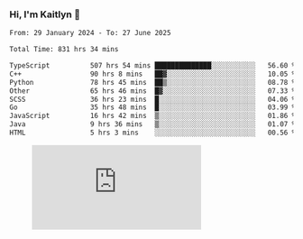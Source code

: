 ### Hi, I'm Kaitlyn 👋
<!--START_SECTION:waka-->

```txt
From: 29 January 2024 - To: 27 June 2025

Total Time: 831 hrs 34 mins

TypeScript          507 hrs 54 mins ██████████████░░░░░░░░░░░   56.60 %
C++                 90 hrs 8 mins   ██▓░░░░░░░░░░░░░░░░░░░░░░   10.05 %
Python              78 hrs 45 mins  ██▒░░░░░░░░░░░░░░░░░░░░░░   08.78 %
Other               65 hrs 46 mins  █▓░░░░░░░░░░░░░░░░░░░░░░░   07.33 %
SCSS                36 hrs 23 mins  █░░░░░░░░░░░░░░░░░░░░░░░░   04.06 %
Go                  35 hrs 48 mins  █░░░░░░░░░░░░░░░░░░░░░░░░   03.99 %
JavaScript          16 hrs 42 mins  ▒░░░░░░░░░░░░░░░░░░░░░░░░   01.86 %
Java                9 hrs 36 mins   ▒░░░░░░░░░░░░░░░░░░░░░░░░   01.07 %
HTML                5 hrs 3 mins    ░░░░░░░░░░░░░░░░░░░░░░░░░   00.56 %
```

<!--END_SECTION:waka-->

<figure><embed src="https://wakatime.com/share/@018d58bc-3d22-46c9-b2d7-4ed36fb8172d/243b5d9b-77cd-4133-89ff-dcc8f225fa18.svg"></embed></figure>
